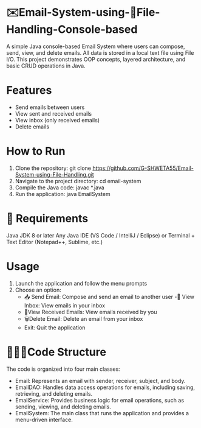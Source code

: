 # ✉️Email-System-using-📁File-Handling-Console-based
A simple Java console-based Email System where users can compose, send, view, and delete emails. All data is stored in a local text file using File I/O. This project demonstrates OOP concepts, layered architecture, and basic CRUD operations in Java.

# Features
- Send emails between users
- View sent and received emails
- View inbox (only received emails)
- Delete emails

# How to Run
1. Clone the repository: git clone https://github.com/G-SHWETA55/Email-System-using-File-Handling.git
2. Navigate to the project directory: cd email-system
3. Compile the Java code: javac *.java
4. Run the application: java EmailSystem

# 🔧 Requirements
Java JDK 8 or later
Any Java IDE (VS Code / IntelliJ / Eclipse) or
Terminal + Text Editor (Notepad++, Sublime, etc.)

# Usage
1. Launch the application and follow the menu prompts
2. Choose an option:
   - 📤 Send Email: Compose and send an email to another user
    -📮 View Inbox: View emails in your inbox
    - 📨View Received Emails: View emails received by you
    - 🗑️Delete Email: Delete an email from your inbox
    - Exit: Quit the application

# 👩🏻‍💻Code Structure
The code is organized into four main classes:

- Email: Represents an email with sender, receiver, subject, and body.
- EmailDAO: Handles data access operations for emails, including saving, retrieving, and deleting emails.
- EmailService: Provides business logic for email operations, such as sending, viewing, and deleting emails.
- EmailSystem: The main class that runs the application and provides a menu-driven interface.
